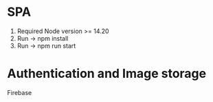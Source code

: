 # SPA

1. Required Node version >= 14.20
2. Run -> npm install
3. Run -> npm run start

# Authentication and Image storage
Firebase